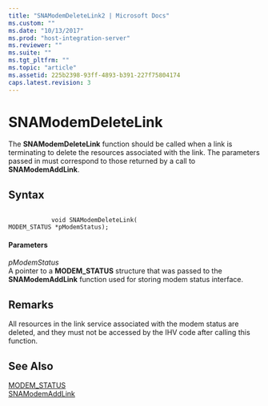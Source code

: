 ```yaml
---
title: "SNAModemDeleteLink2 | Microsoft Docs"
ms.custom: ""
ms.date: "10/13/2017"
ms.prod: "host-integration-server"
ms.reviewer: ""
ms.suite: ""
ms.tgt_pltfrm: ""
ms.topic: "article"
ms.assetid: 225b2398-93ff-4893-b391-227f75804174
caps.latest.revision: 3
---
```

# SNAModemDeleteLink
The **SNAModemDeleteLink** function should be called when a link is terminating to delete the resources associated with the link. The parameters passed in must correspond to those returned by a call to **SNAModemAddLink**.  
  
## Syntax  
  
```  
  
            void SNAModemDeleteLink(   
MODEM_STATUS *pModemStatus);  
```  
  
#### Parameters  
 *pModemStatus*  
 A pointer to a **MODEM_STATUS** structure that was passed to the **SNAModemAddLink** function used for storing modem status interface.  
  
## Remarks  
 All resources in the link service associated with the modem status are deleted, and they must not be accessed by the IHV code after calling this function.  
  
## See Also  
 [MODEM_STATUS](../core/modem-status.md)   
 [SNAModemAddLink](../core/snamodemaddlink.md)
